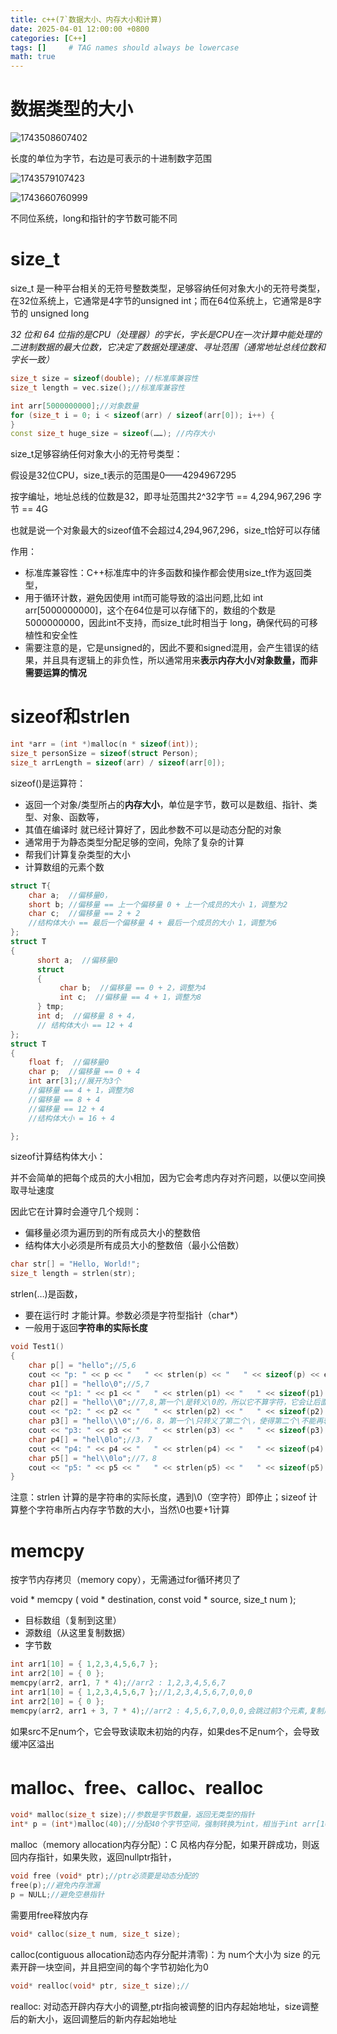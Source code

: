 ```yaml
---
title: c++(7`数据大小、内存大小和计算)
date: 2025-04-01 12:00:00 +0800
categories: [C++]
tags: []     # TAG names should always be lowercase
math: true
---
```

# 数据类型的大小

![1743508607402](/assets/img/blog/c++/数据类型的大小.png)

长度的单位为字节，右边是可表示的十进制数字范围

![1743579107423](/assets/img/blog/c++/不同位系统.png)

![1743660760999](/assets/img/blog/c++/指针大小.png)

不同位系统，long和指针的字节数可能不同

# size_t

size_t 是一种平台相关的无符号整数类型，足够容纳任何对象大小的无符号类型，在32位系统上，它通常是4字节的unsigned int；而在64位系统上，它通常是8字节的 unsigned long

_32 位和 64 位指的是CPU（处理器）的字长，字长是CPU在一次计算中能处理的二进制数据的最大位数，它决定了数据处理速度、寻址范围（通常地址总线位数和字长一致）_

```c++
size_t size = sizeof(double); //标准库兼容性
size_t length = vec.size();//标准库兼容性

int arr[5000000000];//对象数量
for (size_t i = 0; i < sizeof(arr) / sizeof(arr[0]); i++) { 
}
const size_t huge_size = sizeof(……); //内存大小
```

size_t足够容纳任何对象大小的无符号类型：

假设是32位CPU，size_t表示的范围是0——4294967295

按字编址，地址总线的位数是32，即寻址范围共2^32字节 == 4,294,967,296 字节 == 4G

也就是说一个对象最大的sizeof值不会超过4,294,967,296，size_t恰好可以存储

作用：

* 标准库兼容性：C++标准库中的许多函数和操作都会使用size_t作为返回类型，
* 用于循环计数，避免因使用 int而可能导致的溢出问题,比如 int arr[5000000000]，这个在64位是可以存储下的，数组的个数是5000000000，因此int不支持，而size_t此时相当于 long，确保代码的可移植性和安全性
* 需要注意的是，它是unsigned的，因此不要和signed混用，会产生错误的结果，并且具有逻辑上的非负性，所以通常用来**表示内存大小/对象数量，而非需要运算的情况**

# sizeof和strlen

```c++
int *arr = (int *)malloc(n * sizeof(int)); 
size_t personSize = sizeof(struct Person); 
size_t arrLength = sizeof(arr) / sizeof(arr[0]); 
```

sizeof()是运算符：

* 返回一个对象/类型所占的**内存大小**，单位是字节，数可以是数组、指针、类型、对象、函数等，
* 其值在编译时 就已经计算好了，因此参数不可以是动态分配的对象
* 通常用于为静态类型分配足够的空间，免除了复杂的计算
* 帮我们计算复杂类型的大小
* 计算数组的元素个数

```c++
struct T{  
    char a;  //偏移量0，
    short b; //偏移量 == 上一个偏移量 0 + 上一个成员的大小 1，调整为2
    char c;  //偏移量 == 2 + 2
	//结构体大小 == 最后一个偏移量 4 + 最后一个成员的大小 1，调整为6
}; 
struct T  
{  
      short a;  //偏移量0
      struct   
      {  
           char b;  //偏移量 == 0 + 2，调整为4
           int c;  //偏移量 == 4 + 1，调整为8
      } tmp;   
      int d;  //偏移量 8 + 4，
	  // 结构体大小 == 12 + 4 
};
struct T  
{  
    float f;  //偏移量0
    char p;  //偏移量 == 0 + 4
    int arr[3];//展开为3个  
	//偏移量 == 4 + 1，调整为8
	//偏移量 == 8 + 4
	//偏移量 == 12 + 4
	//结构体大小 = 16 + 4

};
```

sizeof计算结构体大小：

并不会简单的把每个成员的大小相加，因为它会考虑内存对齐问题，以便以空间换取寻址速度

因此它在计算时会遵守几个规则：

* 偏移量必须为遍历到的所有成员大小的整数倍
* 结构体大小必须是所有成员大小的整数倍（最小公倍数）

```c++
char str[] = "Hello, World!";
size_t length = strlen(str); 
```

strlen(…)是函数，

* 要在运行时 才能计算。参数必须是字符型指针（char*）
* 一般用于返回**字符串的实际长度**

```c++
void Test1()
{
	char p[] = "hello";//5,6
	cout << "p: " << p << "   " << strlen(p) << "   " << sizeof(p) << endl;
	char p1[] = "hello\0";//5,7
	cout << "p1: " << p1 << "   " << strlen(p1) << "   " << sizeof(p1) << endl;
	char p2[] = "hello\\0";//7,8,第一个\是转义\0的，所以它不算字符，它会让后面的\0变为普通的字符
	cout << "p2: " << p2 << "   " << strlen(p2) << "   " << sizeof(p2) << endl;
	char p3[] = "hello\\\0";//6，8，第一个\只转义了第二个\，使得第二个\不能再转义后面
	cout << "p3: " << p3 << "   " << strlen(p3) << "   " << sizeof(p3) << endl;
	char p4[] = "hel\0lo";//3，7
	cout << "p4: " << p4 << "   " << strlen(p4) << "   " << sizeof(p4) << endl;
	char p5[] = "hel\\0lo";//7，8
	cout << "p5: " << p5 << "   " << strlen(p5) << "   " << sizeof(p5) << endl;
}
```

注意：strlen 计算的是字符串的实际长度，遇到\0（空字符）即停止；sizeof 计算整个字符串所占内存字节数的大小，当然\0也要+1计算

# memcpy

按字节内存拷贝（memory copy），无需通过for循环拷贝了

void * memcpy ( void * destination, const void * source, size_t num );

* 目标数组（复制到这里）
* 源数组（从这里复制数据）
* 字节数

```c++
int arr1[10] = { 1,2,3,4,5,6,7 };
int arr2[10] = { 0 };
memcpy(arr2, arr1, 7 * 4);//arr2 : 1,2,3,4,5,6,7
int arr1[10] = { 1,2,3,4,5,6,7 };//1,2,3,4,5,6,7,0,0,0
int arr2[10] = { 0 };
memcpy(arr2, arr1 + 3, 7 * 4);//arr2 : 4,5,6,7,0,0,0,会跳过前3个元素,复制后面的7个元素
```

如果src不足num个，它会导致读取未初始的内存，如果des不足num个，会导致缓冲区溢出

# malloc、free、calloc、realloc

```c++
void* malloc(size_t size);//参数是字节数量，返回无类型的指针
int* p = (int*)malloc(40);//分配40个字节空间，强制转换为int，相当于int arr[10];
```

malloc（memory allocation内存分配）：C 风格内存分配，如果开辟成功，则返回内存指针，如果失败，返回nullptr指针，

```c++
void free (void* ptr);//ptr必须要是动态分配的
free(p);//避免内存泄漏
p = NULL;//避免空悬指针
```

需要用free释放内存

```c++
void* calloc(size_t num, size_t size);
```

calloc(contiguous allocation动态内存分配并清零)：为 num个大小为 size 的元素开辟一块空间，并且把空间的每个字节初始化为0

```c++
void* realloc(void* ptr, size_t size);//
```

realloc: 对动态开辟内存大小的调整,ptr指向被调整的旧内存起始地址，size调整后的新大小，返回调整后的新内存起始地址
